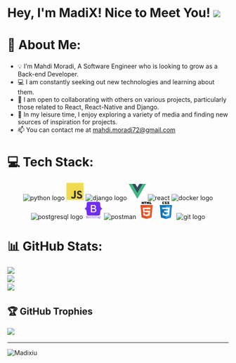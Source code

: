 # Hey, I'm MadiX! Nice to Meet You! <img src="https://raw.githubusercontent.com/MartinHeinz/MartinHeinz/master/wave.gif" width="30px">

# 💫 About Me:

###

- 💡 I’m Mahdi Moradi, A Software Engineer who is looking to grow as a Back-end Developer.
- 💻 I am constantly seeking out new technologies and learning about them.
- 🤝 I am open to collaborating with others on various projects, particularly those related to React, React-Native and Django.
- 🌟 In my leisure time, I enjoy exploring a variety of media and finding new sources of inspiration for projects.
- 📫 You can contact me at mahdi.moradi72@gmail.com
###


# 💻 Tech Stack: 
<div align="center">
  <img src="https://cdn.jsdelivr.net/gh/devicons/devicon/icons/python/python-original.svg" height="40" width="52" alt="python logo"  />
  <img src="https://raw.githubusercontent.com/devicons/devicon/master/icons/javascript/javascript-original.svg" alt="sass" width="40" height="40"/>
  <img src="https://cdn.changelog.com/uploads/icons/topics/lje/icon_small.png?v=63742607710" height="40" width="40" alt="django logo"  />
<img src="https://raw.githubusercontent.com/devicons/devicon/master/icons/vuejs/vuejs-original.svg" alt="sass" width="40" height="40"/>
<img src="https://upload.wikimedia.org/wikipedia/commons/3/30/React_Logo_SVG.svg" alt="react" width="40" height="40"/>
<img src="https://cdn.jsdelivr.net/gh/devicons/devicon/icons/docker/docker-plain-wordmark.svg" height="40" width="52" alt="docker logo"  />
<img src="https://upload.wikimedia.org/wikipedia/commons/2/29/Postgresql_elephant.svg"
height="40" width="40" alt="postgresql logo" />
<img src="https://raw.githubusercontent.com/devicons/devicon/master/icons/bootstrap/bootstrap-plain-wordmark.svg" alt="bootstrap" width="40" height="40"/>
<img src="https://www.vectorlogo.zone/logos/getpostman/getpostman-icon.svg" alt="postman" width="40" height="40"/>
<img src="https://raw.githubusercontent.com/devicons/devicon/master/icons/html5/html5-original-wordmark.svg" alt="html5" width="40" height="40"/>
<img src="https://raw.githubusercontent.com/devicons/devicon/master/icons/css3/css3-original-wordmark.svg" alt="css3" width="40" height="40"/>
<img src="https://cdn.jsdelivr.net/gh/devicons/devicon/icons/git/git-plain.svg" height="40" width="52" alt="git logo"  />
</div>



# 📊 GitHub Stats:
![](https://github-readme-stats.vercel.app/api?username=madixiu&theme=radical&hide_border=true&include_all_commits=false&count_private=false)<br/>
![](https://github-readme-streak-stats.herokuapp.com/?user=madixiu&theme=radical&hide_border=true)<br/>
![](https://github-readme-stats.vercel.app/api/top-langs/?username=madixiu&theme=radical&hide_border=true&include_all_commits=false&count_private=false&layout=compact)

## 🏆 GitHub Trophies
![](https://github-profile-trophy.vercel.app/?username=madixiu&theme=radical&no-frame=true&no-bg=false&margin-w=4)


---


<p align="left"> <img src="https://komarev.com/ghpvc/?username=madixiu&label=Profile%20views&color=fe428e&style=plastic" alt="Madixiu" /></p>
